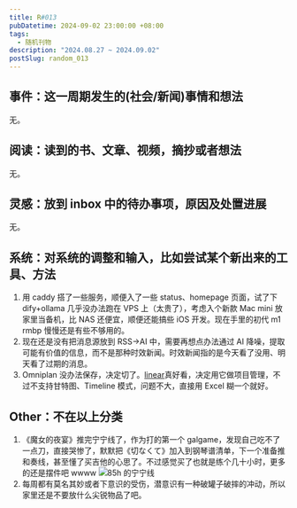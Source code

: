 ```yaml
---
title: R#013
pubDatetime: 2024-09-02 23:00:00 +08:00
tags:
  - 随机刊物
description: "2024.08.27 ~ 2024.09.02"
postSlug: random_013
---
```


## 事件：这一周期发生的(社会/新闻)事情和想法

无。

## 阅读：读到的书、文章、视频，摘抄或者想法

无。

## 灵感：放到 inbox 中的待办事项，原因及处置进展

无。

## 系统：对系统的调整和输入，比如尝试某个新出来的工具、方法

1. 用 caddy 搭了一些服务，顺便入了一些 status、homepage 页面，试了下 dify+ollama 几乎没办法跑在 VPS 上（太贵了），考虑入个新款 Mac mini 放家里当备机，比 NAS 还便宜，顺便还能搞些 iOS 开发。现在手里的初代 m1 rmbp 慢慢还是有些不够用的。
2. 现在还是没有把消息源放到 RSS->AI 中，需要再想点办法通过 AI 降噪，提取可能有价值的信息，而不是那种时效新闻。时效新闻指的是今天看了没用、明天看了过期的消息。
3. Omniplan 没办法保存，决定切了。[linear](linear.app)真好看，决定用它做项目管理，不过不支持甘特图、Timeline 模式，问题不大，直接用 Excel 糊一个就好。

## Other：不在以上分类

1. 《魔女的夜宴》推完宁宁线了，作为打的第一个 galgame，发现自己吃不了一点刀，直接哭惨了，默默把《切なくて》加入到钢琴谱清单，下一个准备推和奏线，甚至懂了买吉他的心思了。不过感觉买了也就是练个几十小时，更多的还是摆件吧 wwww
   ![85h 的宁宁线](https://img.sakanano.moe/file/sakanano/public/images/article/R013-01.jpg)
2. 每周都有莫名其妙或者下意识的受伤，潜意识有一种破罐子破摔的冲动，所以家里还是不要放什么尖锐物品了吧。
